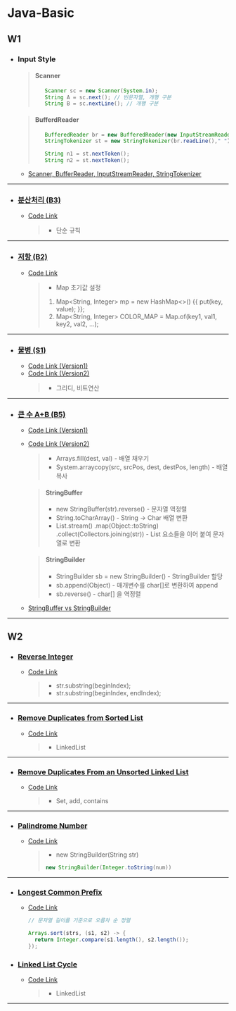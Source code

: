 # Java-Basic
## W1
- ### Input Style
    > #### Scanner
    >```java
    >    Scanner sc = new Scanner(System.in);
    >    String A = sc.next(); // 빈문자열, 개행 구분
    >    String B = sc.nextLine(); // 개행 구분
    >```

    > #### BufferdReader
    >```java
    >    BufferedReader br = new BufferedReader(new InputStreamReader(System.in));
    >    StringTokenizer st = new StringTokenizer(br.readLine()," ");
    >
    >    String n1 = st.nextToken();
    >    String n2 = st.nextToken();
    >```
    - [Scanner, BufferReader, InputStreamReader, StringTokenizer](https://velog.io/@naneun/Java-IO-InputStream-OutputStream-Reader-Writer)
---

- ### [분산처리 (B3)](https://www.acmicpc.net/problem/1009)
  - [Code Link](https://github.com/naneun/Java-Practice/blob/main/src/1009.java)
    > - 단순 규칙
---
- ### [저항 (B2)](https://www.acmicpc.net/problem/1076)
  - [Code Link](https://github.com/naneun/Java-Practice/blob/main/src/1076.java)
    > - Map 초기값 설정
    >  1. Map<String, Integer> mp = new HashMap<>() {{ put(key, value); }};
    >  2. Map<String, Integer> COLOR_MAP = Map.of(key1, val1, key2, val2, ...);
---
- ### [물병 (S1)](https://www.acmicpc.net/problem/1052)
  - [Code Link (Version1)](https://github.com/naneun/Java-Practice/blob/main/src/1052.java)
  - [Code Link (Version2)](https://github.com/naneun/Java-Practice/blob/main/src/1052%20-%202.java)
    > - 그리디, 비트연산
---
- ### [큰 수 A+B (B5)](https://www.acmicpc.net/problem/10757)
  - [Code Link (Version1)](https://github.com/naneun/Java-Practice/blob/main/src/10757.java)
  - [Code Link (Version2)](https://github.com/naneun/Java-Practice/blob/main/src/10757%20-%202.java)
    > - Arrays.fill(dest, val) - 배열 채우기
    > - System.arraycopy(src, srcPos, dest, destPos, length) - 배열 복사
    
    > #### StringBuffer
    > - new StringBuffer(str).reverse() - 문자열 역정렬
    > - String.toCharArray() - String -> Char 배열 변환
    > - List.stream()
        .map(Object::toString)
        .collect(Collectors.joining(str)) - List 요소들을 이어 붙여 문자열로 변환

    > #### StringBuilder
    > - StringBuilder sb = new StringBuilder() - StringBuilder 할당
    > - sb.append(Object) - 매개변수를 char[]로 변환하여 append
    > - sb.reverse() - char[] 을 역정렬
  - [StringBuffer vs StringBuilder](https://velog.io/@naneun/Java-StringBuffer-vs-StringBuilder)
---
## W2
- ### [Reverse Integer](https://leetcode.com/problems/reverse-integer/)
  - [Code Link](https://github.com/naneun/Java-Basic/blob/main/src/W2/ReverseInteger.java)
    > - str.substring(beginIndex);
    > - str.substring(beginIndex, endIndex);
---
- ### [Remove Duplicates from Sorted List](https://leetcode.com/problems/remove-duplicates-from-sorted-list/)
  - [Code Link](https://github.com/naneun/Java-Basic/blob/main/src/W2/RemoveDuplicatesfromSortedList.java)
    > - LinkedList
---
- ### [Remove Duplicates From an Unsorted Linked List](https://leetcode.com/problems/remove-duplicates-from-an-unsorted-linked-list/)
  - [Code Link](https://github.com/naneun/Java-Basic/blob/main/src/W2/RemoveDuplicatesFromanUnsortedLinkedList.java)
    > - Set, add, contains
---
- ### [Palindrome Number](https://leetcode.com/problems/palindrome-number/)
  - [Code Link](https://github.com/naneun/Java-Basic/blob/main/src/W2/PalindromeNumber.java)
    > - new StringBuilder(String str)
    >```java
    >new StringBuilder(Integer.toString(num))
    >```    
---
- ### [Longest Common Prefix](https://leetcode.com/problems/longest-common-prefix/)  
  - [Code Link](https://github.com/naneun/Java-Basic/blob/main/src/W2/LongestCommonPrefix.java)
    ```java
    // 문자열 길이를 기준으로 오름차 순 정렬
    
    Arrays.sort(strs, (s1, s2) -> {
      return Integer.compare(s1.length(), s2.length());
    });
    ```
- ### [Linked List Cycle](https://leetcode.com/problems/linked-list-cycle/)
  - [Code Link](https://github.com/naneun/Java-Basic/blob/main/src/W2/LinkedListCycle.java)
    > - LinkedList
---